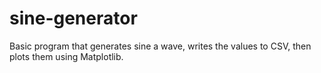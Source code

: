 # sine-generator
Basic program that generates sine a wave, writes the values to CSV, then plots them using Matplotlib.
